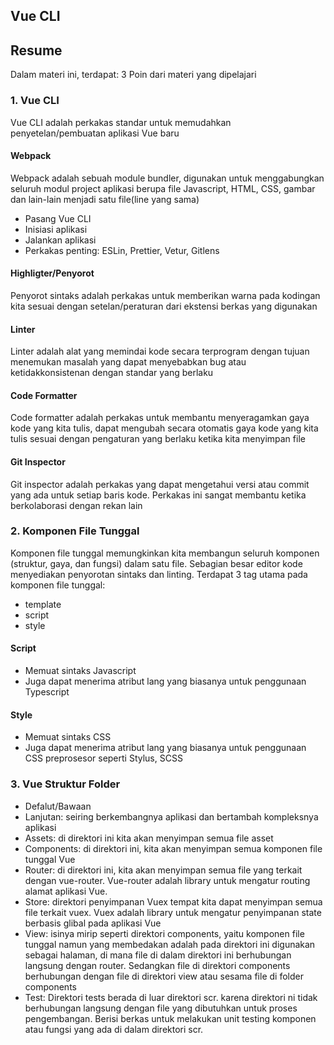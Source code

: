 ## Vue CLI

## Resume
Dalam materi ini, terdapat:
3 Poin dari materi yang dipelajari

### 1. Vue CLI
Vue CLI adalah perkakas standar untuk memudahkan penyetelan/pembuatan aplikasi Vue baru
#### Webpack
Webpack adalah sebuah module bundler, digunakan untuk menggabungkan seluruh modul project aplikasi berupa file Javascript, HTML, CSS, gambar dan lain-lain menjadi satu file(line yang sama)
- Pasang Vue CLI 
- Inisiasi aplikasi
- Jalankan aplikasi
- Perkakas penting: ESLin, Prettier, Vetur, Gitlens

#### Highligter/Penyorot
Penyorot sintaks adalah perkakas untuk memberikan warna pada kodingan kita sesuai dengan setelan/peraturan dari ekstensi berkas yang digunakan

#### Linter
Linter adalah alat yang memindai kode secara terprogram dengan tujuan menemukan masalah yang dapat menyebabkan bug atau ketidakkonsistenan dengan standar yang berlaku

#### Code Formatter
Code formatter adalah perkakas untuk membantu menyeragamkan gaya kode yang kita tulis, dapat mengubah secara otomatis gaya kode yang kita tulis sesuai dengan pengaturan yang berlaku ketika kita menyimpan file

#### Git Inspector
Git inspector adalah perkakas yang dapat mengetahui versi atau commit yang ada untuk setiap baris kode. Perkakas ini sangat membantu ketika berkolaborasi dengan rekan lain

### 2. Komponen File Tunggal
Komponen file tunggal memungkinkan kita membangun seluruh komponen (struktur, gaya, dan fungsi) dalam satu file. Sebagian besar editor kode menyediakan penyorotan sintaks dan linting.
Terdapat 3 tag utama pada komponen file tunggal:
- template
- script
- style
#### Script
- Memuat sintaks Javascript
- Juga dapat menerima atribut lang yang biasanya untuk penggunaan Typescript
#### Style
- Memuat sintaks CSS
- Juga dapat menerima atribut lang yang biasanya untuk penggunaan CSS preprosesor seperti Stylus, SCSS
### 3. Vue Struktur Folder
- Defalut/Bawaan
- Lanjutan: seiring berkembangnya aplikasi dan bertambah kompleksnya aplikasi
- Assets: di direktori ini kita akan menyimpan semua file asset
- Components: di direktori ini, kita akan menyimpan semua komponen file tunggal Vue
- Router: di direktori ini, kita akan menyimpan semua  file yang terkait dengan vue-router. Vue-router adalah library untuk mengatur routing alamat aplikasi Vue.
- Store: direktori penyimpanan Vuex tempat kita dapat menyimpan semua file terkait vuex.
Vuex adalah library untuk mengatur penyimpanan state berbasis glibal pada aplikasi Vue
- View: isinya mirip seperti direktori components, yaitu komponen file tunggal namun yang membedakan adalah pada direktori ini digunakan sebagai halaman, di mana file di dalam direktori ini berhubungan langsung dengan router. Sedangkan file di direktori components berhubungan dengan file di direktori view atau sesama file di folder components
- Test: Direktori tests berada di luar direktori scr. karena direktori ni tidak berhubungan langsung dengan file yang dibutuhkan untuk proses pengembangan. Berisi berkas untuk melakukan unit testing komponen atau fungsi yang ada di dalam direktori scr.





















